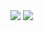 
<img src="https://capsule-render.vercel.app/api?type=wave&color=auto&height=300&section=header&text=KyungMin%20render&fontSize=90" />
<img src="https://capsule-render.vercel.app/api?type=wave&color=auto&height=300&section=header&text=capsule%20render&fontSize=90" />

